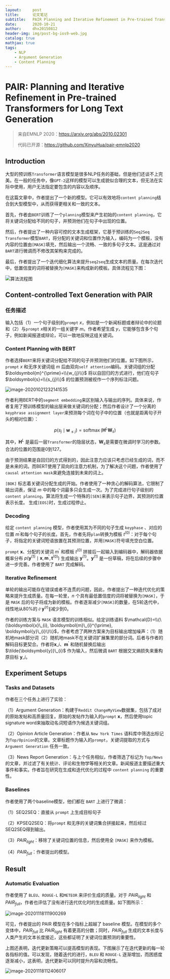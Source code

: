 ```yaml
---
layout:     post
title:      论文笔记
subtitle:   PAIR Planning and Iterative Refinement in Pre-trained Transformers for Long Text Generation
date:       2020-10-21
author:     dhx20150812
header-img: img/post-bg-ios9-web.jpg
catalog: true
mathjax: true
tags:
    - NLP
    - Argument Generation
    - Content Planning
---
```


# PAIR: Planning and Iterative Refinement in Pre-trained Transformers for Long Text Generation



>   来自EMNLP 2020：<https://arxiv.org/abs/2010.02301>
>
>   代码已开源：<https://github.com/XinyuHua/pair-emnlp2020>

## Introduction

大型的预训练`Transformer`语言模型是很多NLP任务的基础，但是他们还谈不上完美。在一般的任务中，像`GPT-2`这样的模型可以生成貌似合理的文本，但无法在实际中使用，用户无法指定要包含的内容以及顺序。

在这篇文章中，作者提出了一个新的模型。它可以有效地将`content planning`结合到大型模型中，从而获得更相关和一致的文本。

首先，作者由`BERT`训练了一个`planning`模型来产生初始的`content planning`，它将关键词分配给不同的句子，并预测他们在句子中出现的位置。

然后，作者提出了一种内容可控的文本生成框架，它基于预训练的`Seq2Seq Transformer`模型`BART`，将分配的关键词和位置作为输入，编码为一个模板，没有内容的位置由`[MASK]`填充，然后输出一个流畅、一致的多句子文本。这是通过对`BART`进行微调而不修改其架构来完成的。

最后，作者提出了一个迭代细化算法来提升`seq2seq`生成文本的质量。在每次迭代中，低置信度的词将被替换为`[MASK]`来构成新的模板。具体流程见下图：

![算法流程图](https://note.youdao.com/yws/api/personal/file/WEB92b5ef04a8eaaa1f6f61f4e3ea1af796?method=download&shareKey=cfceb8148eb8f0b5d56aa6dff1b1df0b)


## Content-controlled Text Generation with PAIR

### 任务描述

输入包括（1）一个句子级别的`prompt` $x$，例如是一个新闻标题或者辩论中的论题和（2）与`prompt` $x$相关的一组关键字 $m$。作者希望生成 $y$，它能够包含多个句子，例如新闻报道或辩论，可以一致地反映这组关键词。

### Content Planning with BERT

作者选择`BERT`来将关键词分配给不同的句子并预测他们的位置。如下图所示，`prompt` $x$ 和无序关键词组 $m$ 后由双向`self attention`编码。关键词组的分配 $\boldsymbol{m}^{\prime}=\\{w_{j}\\}$ 将以自回归的方式进行，他们在句子 $\boldsymbol{s}=\\{s_{j}\\}$ 的位置预测被视作一个序列标注问题。

![image-20201021232141535](https://note.youdao.com/yws/api/personal/file/WEB1ffd3278cf7b234377bbe442fa969fe0?method=download&shareKey=296056d4ab751496c7b3577d730600d7)

作者利用BERT中的`segment embedding`来区别输入与输出的序列。具体来说，作者复用了预训练模型的输出层来做关键词的分配；然后作者设计了一个分离的`keyphrase assignment layer`来预测每个词在句子中的位置（也就是距离句子开头的相对位置）：

$$
p\left(s_{j} \mid \boldsymbol{w}_{\leq j}\right)=\operatorname{softmax}\left(\boldsymbol{H}^{L} \boldsymbol{W}_{s}\right)
$$

其中，$\boldsymbol{H}^{L}$ 是最后一层`Transformer`的隐层状态，$\boldsymbol{W}_{s}$是需要在微调时学习的参数。合法的位置的范围是0到127。

由于预测结果是自回归的方式得到的，因此注意力应该只考虑已经生成的词，而不是未来的词。而BERT使用了双向的注意力机制，为了解决这个问题，作者使用了`causal attention mask`来避免连接到未来的词上。

`[BOK]` 标志着关键词分配生成的开始。作者使用了一种贪心的解码算法，它限制了输出词表，保证 $m$ 中的每个词最多只会生成一次。为了完成进行句子级别的`content planning`，算法将生成一个特殊的`[SEN]`来表示句子边界，其预测的位置表示长度。 生成`[EOS]`时，生成过程停止。

### Decoding

给定 `content planning` 模型，作者使用其为不同的句子生成 `keyphase` 、对应的位置 $m^{'}$和每个句子的长度。首先，作者先将`plan`转换为模板 $t^{(0)}$：对于每个句子，将指定的关键词短语放置在其预测位置，并用`[MASK]`符号填充空白位置。

`prompt` $\boldsymbol{x}$、分配的关键词 $m^{'}$ 和模板 $t^{(0)}$ 拼接后一起输入到编码器中，解码器依据概率分布 $p\left(\boldsymbol{y}^{(1)} \mid \boldsymbol{x}, \boldsymbol{m}^{\prime}, \boldsymbol{t}^{(0)}\right)$ 生成输出 $\boldsymbol{y}^{(1)}$。$\boldsymbol{y}^{(1)}$ 是一份草稿，将在后续的步骤中进一步完善。作者使用了 `BART` 完成解码。

### Iterative Refinement

单轮的输出可能存在错误或者不连贯的问题，因此，作者提出了一种迭代优化的策略来提升生成质量。在每一轮里，$n$ 个具有最低置信度的词将被替换为`[MASK]`，于是 `MASK` 后的句子将成为新的模板。作者逐渐减少`[MASK]`的数量，在5轮迭代中，线性地从80%的$\left\|\boldsymbol{y}^{(r)}\right\|$减少到0。

作者的训练方案与 `MASK` 语言模型的训练相似。给定训练语料 $\mathcal{D}=\\{\(\boldsymbol{x}\_{i}, \boldsymbol{m}\_{i}^{\prime}, \boldsymbol{y}\_{i}\)\\}$，作者考虑了两种方案来为目标输出增加噪声：（1）随机地mask部分词（2）随机地mask不在关键词扩展集里的部分词。后者与作者的解码目标更契合。作者将$\boldsymbol{x}\_{i}$、$\boldsymbol{m}^{\prime}$ 和随机替换后输出 $\tilde{\boldsymbol{y}}\_{i}$ 作为输入，然后微调 `BART` 根据交叉熵损失来重构原目标 $\boldsymbol{y}\_{i}$。

## Experiment Setups

### Tasks and Datasets

作者在三个任务上进行了实验：

（1）Argument Generation：构建于`Reddit ChangeMyView`数据集，包括了成对的原始发帖和高质量回复。原始的发帖作为输入的`prompt` $\boldsymbol{x}$，然后使用topic signature word来抽取动名词短语作为候选关键词组。

（2）Opinion Article Generation：作者从 `New York Times` 语料库中筛选出标记为`Top/Opinion`的文章。文章标题作为输入的`prompt`，关键词提取的方式与 `Argument Generation` 任务一致。

（3）News Report Generation：与上个任务相似，作者筛选了标记为 `Top/News` 的文章，并过滤了有关统计、评论和生物学等相关的文章。新闻报道主要描述重大事件和事实。作者旨在研究在生成和迭代优化的过程中 `content planning` 的重要性。

### Baselines

作者使用了两个baseline模型，他们都在 `BART` 上进行了微调：

（1）SEQ2SEQ：直接从 `prompt` 上生成目标句子

（2）KPSEQ2SEQ：将`prompt` 和无序的关键词集合拼接起来，然后经过SEQ2SEQ得到输出。

（3）$PAIR_{light}$：移除了关键词位置的信息，然后使用全 `[MASK]` 来作为模板。

（4）$PAIR_{full}$：作者提出的模型。

## Result

### Automatic Evaluation

作者使用了 `BLEU`、`ROUGE-L` 和`METEOR` 来评价生成的质量。对于 $PAIR_{light}$ 和 $PAIR_{full}$，作者也评估了没有进行迭代优化时的生成质量。如下图所示：

![image-20201118111900269](https://note.youdao.com/yws/api/personal/file/WEBd8131f91caf3a9e01949f39b9a10a959?method=download&shareKey=02a44be0e60608b82fbd2fe7bcda9035)

可见，作者提出的 PAIR 模型在多个指标上超越了 baseline 模型。在模型的多个变体中，$PAIR_{full}$ 比 $PAIR_{light}$ 有着更高的分数；同时，$PAIR_{full}$ 生成的文本长度与人类产生的文本长度接近，这些都证明了关键词位置预测的重要性。

上图还表明，迭代更新策略可以提高模型的表现。下图展示了在迭代更新的每一轮各指标的值。可以发现，随着迭代的进行，`BLEU` 和 `ROUGE-L` 逐渐增加，而困惑度逐渐减小，这表明，迭代更新可以同时提升内容和流畅性。

![image-20201118112406017](https://note.youdao.com/yws/api/personal/file/WEBac044bbe7fd57328e66919c82f0a168f?method=download&shareKey=62f02806889685e77b6d9aa7e4603f7e)


